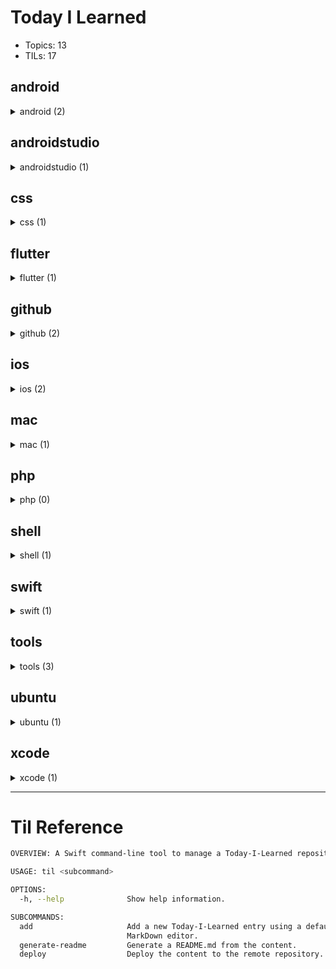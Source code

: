 # Today I Learned

-   Topics: 13
-   TILs: 17

## android 

<details><summary markdown="span">android (2)</summary>

| Date       | Title                                                                                                                           |
| ---------- | ------------------------------------------------------------------------------------------------------------------------------- |
| 2020-04-29 | [Capture images and videos from android devices with adb](android/2020-04-28_capture-images-videos-from-android-devices-adb.md) |
| 2020-04-22 | [Open source minimalist launcher for Android](android/2020-04-28_open-source-minimalist-launcher.md)                            |

</details>

## androidstudio 

<details><summary markdown="span">androidstudio (1)</summary>

| Date       | Title                                                                                                                                                    |
| ---------- | -------------------------------------------------------------------------------------------------------------------------------------------------------- |
| 2020-05-04 | [Show the current file in the folder structure navigation bar](androidstudio/2020-05-04_show-the-current-file-in-the-folder-structure-navigation-bar.md) |

</details>

## css 

<details><summary markdown="span">css (1)</summary>

| Date       | Title                                                                                                                       |
| ---------- | --------------------------------------------------------------------------------------------------------------------------- |
| 2020-04-30 | [Handling Long Words and URLs (Forcing Breaks, Hyphenation, Ellipsis, etc)](css/2020-04-29_handling-long-words-and-urls.md) |

</details>

## flutter 

<details><summary markdown="span">flutter (1)</summary>

| Date       | Title                                                                                         |
| ---------- | --------------------------------------------------------------------------------------------- |
| 2020-05-01 | [Running a command-line dart script](flutter/2020-05-01_running-a-commandline-dart-script.md) |

</details>

## github 

<details><summary markdown="span">github (2)</summary>

| Date       | Title                                                                                                                                                                                                     |
| ---------- | --------------------------------------------------------------------------------------------------------------------------------------------------------------------------------------------------------- |
| 2020-04-18 | [Fix gh-pages rejection of new pushes](github/2020-04-17_fix_github-pages-rejection-of-new-pushes.md)                                                                                                     |
| 2020-05-06 | [Git Error: Could could not read Username for 'https://github.com': terminal prompts disabled](github/2020-05-06_git-error-could-could-not-read-username-for-httpsgithubcom-terminal-prompts-disabled.md) |

</details>

## ios 

<details><summary markdown="span">ios (2)</summary>

| Date       | Title                                                                                                                                                                                                                                                                                                                                                                                                   |
| ---------- | ------------------------------------------------------------------------------------------------------------------------------------------------------------------------------------------------------------------------------------------------------------------------------------------------------------------------------------------------------------------------------------------------------- |
| 2020-04-29 | [iOS development tools for Mac](ios/2020-04-28_ios-development-tools.md)                                                                                                                                                                                                                                                                                                                                |
| 2020-05-06 | [Workaround about SPM (Swift package manager) deal with Xcode 11.4 and Swift 5.2 with external static libraries. Adding an internal dynamic library to resolve static code duplication error](ios/2020-05-06_workaround-about-spm-swift-package-manager-deal-with-xcode-114-and-swift-52-with-external-static-libraries-adding-an-internal-dynamic-library-to-resolve-static-code-duplication-error.md) |

</details>

## mac 

<details><summary markdown="span">mac (1)</summary>

| Date       | Title                                                                        |
| ---------- | ---------------------------------------------------------------------------- |
| 2020-05-01 | [Show hidden files in Finder](mac/2020-05-01_show-hidden-files-in-finder.md) |

</details>

## php 

<details><summary markdown="span">php (0)</summary>

| Date | Title |
| ---- | ----- |


</details>

## shell 

<details><summary markdown="span">shell (1)</summary>

| Date       | Title                                                                          |
| ---------- | ------------------------------------------------------------------------------ |
| 2020-04-22 | [How to wait for Ctrl-C in bash](shell/2020-04-21_wait-for-interrupt-linux.md) |

</details>

## swift 

<details><summary markdown="span">swift (1)</summary>

| Date       | Title                                                                                                                     |
| ---------- | ------------------------------------------------------------------------------------------------------------------------- |
| 2020-05-01 | [Launching a command-line command from a macOS app](swift/2020-05-01_launching-a-commandline-command-from-a-macos-app.md) |

</details>

## tools 

<details><summary markdown="span">tools (3)</summary>

| Date       | Title                                                                                                                                                                             |
| ---------- | --------------------------------------------------------------------------------------------------------------------------------------------------------------------------------- |
| 2020-04-24 | [Local file transfer between desktops and mobile devices from terminal with QRCode](tools/2020-04-13_local_file_transfer_desktop_mobile_terminal_qrcode.md)                       |
| 2020-05-04 | [a little macOS app that records your screen to make a timelapse](tools/2020-05-04_a-little-macos-app-that-records-your-screen-to-make-a-timelapse.md)                            |
| 2020-04-28 | [A delightful community-driven framework for managing your `zsh` configurations, plugins, themes](tools/2020_04_27_ohmyzsh_community-driven-zsh-plugins-configurations-themes.md) |

</details>

## ubuntu 

<details><summary markdown="span">ubuntu (1)</summary>

| Date       | Title                                                                                                         |
| ---------- | ------------------------------------------------------------------------------------------------------------- |
| 2020-04-15 | [Fingerprint authentication on Ubuntu 18.04](ubuntu/2020-04-14_fingerprint-authentication-on-ubuntu-18-04.md) |

</details>

## xcode 

<details><summary markdown="span">xcode (1)</summary>

| Date       | Title                                                                                                        |
| ---------- | ------------------------------------------------------------------------------------------------------------ |
| 2020-04-30 | [Apply all suggested fixes using short keys](xcode/2020-04-30_apply-all-suggested-fixes-using-short-keys.md) |

</details>

---
# Til Reference

```bash
OVERVIEW: A Swift command-line tool to manage a Today-I-Learned repository

USAGE: til <subcommand>

OPTIONS:
  -h, --help              Show help information.

SUBCOMMANDS:
  add                     Add a new Today-I-Learned entry using a default
                          MarkDown editor.
  generate-readme         Generate a README.md from the content.
  deploy                  Deploy the content to the remote repository.

```

